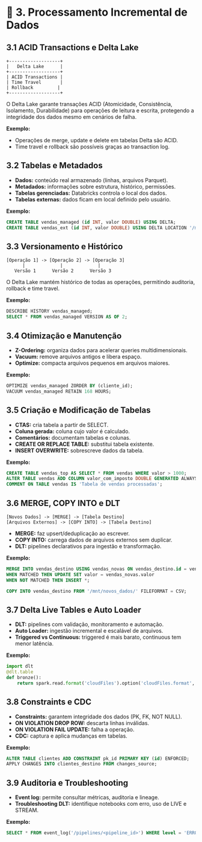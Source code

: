 # 🔄 3. Processamento Incremental de Dados

## 3.1 ACID Transactions e Delta Lake

```
+-------------------+
|   Delta Lake      |
+-------------------+
| ACID Transactions |
| Time Travel       |
| Rollback         |
+-------------------+
```
O Delta Lake garante transações ACID (Atomicidade, Consistência, Isolamento, Durabilidade) para operações de leitura e escrita, protegendo a integridade dos dados mesmo em cenários de falha.

**Exemplo:**
- Operações de merge, update e delete em tabelas Delta são ACID.
- Time travel e rollback são possíveis graças ao transaction log.

## 3.2 Tabelas e Metadados
- **Dados:** conteúdo real armazenado (linhas, arquivos Parquet).
- **Metadados:** informações sobre estrutura, histórico, permissões.
- **Tabelas gerenciadas:** Databricks controla o local dos dados.
- **Tabelas externas:** dados ficam em local definido pelo usuário.

**Exemplo:**
```sql
CREATE TABLE vendas_managed (id INT, valor DOUBLE) USING DELTA;
CREATE TABLE vendas_ext (id INT, valor DOUBLE) USING DELTA LOCATION '/mnt/dados/vendas';
```

## 3.3 Versionamento e Histórico

```
[Operação 1] -> [Operação 2] -> [Operação 3]
      |             |             |
   Versão 1      Versão 2      Versão 3
```
O Delta Lake mantém histórico de todas as operações, permitindo auditoria, rollback e time travel.

**Exemplo:**
```sql
DESCRIBE HISTORY vendas_managed;
SELECT * FROM vendas_managed VERSION AS OF 2;
```

## 3.4 Otimização e Manutenção
- **Z-Ordering:** organiza dados para acelerar queries multidimensionais.
- **Vacuum:** remove arquivos antigos e libera espaço.
- **Optimize:** compacta arquivos pequenos em arquivos maiores.

**Exemplo:**
```sql
OPTIMIZE vendas_managed ZORDER BY (cliente_id);
VACUUM vendas_managed RETAIN 168 HOURS;
```

## 3.5 Criação e Modificação de Tabelas
- **CTAS:** cria tabela a partir de SELECT.
- **Coluna gerada:** coluna cujo valor é calculado.
- **Comentários:** documentam tabelas e colunas.
- **CREATE OR REPLACE TABLE:** substitui tabela existente.
- **INSERT OVERWRITE:** sobrescreve dados da tabela.

**Exemplo:**
```sql
CREATE TABLE vendas_top AS SELECT * FROM vendas WHERE valor > 1000;
ALTER TABLE vendas ADD COLUMN valor_com_imposto DOUBLE GENERATED ALWAYS AS (valor * 1.1);
COMMENT ON TABLE vendas IS 'Tabela de vendas processadas';
```

## 3.6 MERGE, COPY INTO e DLT

```
[Novos Dados] -> [MERGE] -> [Tabela Destino]
[Arquivos Externos] -> [COPY INTO] -> [Tabela Destino]
```
- **MERGE:** faz upsert/deduplicação ao escrever.
- **COPY INTO:** carrega dados de arquivos externos sem duplicar.
- **DLT:** pipelines declarativos para ingestão e transformação.

**Exemplo:**
```sql
MERGE INTO vendas_destino USING vendas_novas ON vendas_destino.id = vendas_novas.id
WHEN MATCHED THEN UPDATE SET valor = vendas_novas.valor
WHEN NOT MATCHED THEN INSERT *;

COPY INTO vendas_destino FROM '/mnt/novos_dados/' FILEFORMAT = CSV;
```

## 3.7 Delta Live Tables e Auto Loader
- **DLT:** pipelines com validação, monitoramento e automação.
- **Auto Loader:** ingestão incremental e escalável de arquivos.
- **Triggered vs Continuous:** triggered é mais barato, continuous tem menor latência.

**Exemplo:**
```python
import dlt
@dlt.table
def bronze():
    return spark.read.format('cloudFiles').option('cloudFiles.format', 'csv').load('/mnt/bronze/')
```

## 3.8 Constraints e CDC
- **Constraints:** garantem integridade dos dados (PK, FK, NOT NULL).
- **ON VIOLATION DROP ROW:** descarta linhas inválidas.
- **ON VIOLATION FAIL UPDATE:** falha a operação.
- **CDC:** captura e aplica mudanças em tabelas.

**Exemplo:**
```sql
ALTER TABLE clientes ADD CONSTRAINT pk_id PRIMARY KEY (id) ENFORCED;
APPLY CHANGES INTO clientes_destino FROM changes_source;
```

## 3.9 Auditoria e Troubleshooting
- **Event log:** permite consultar métricas, auditoria e lineage.
- **Troubleshooting DLT:** identifique notebooks com erro, uso de LIVE e STREAM.

**Exemplo:**
```sql
SELECT * FROM event_log('/pipelines/<pipeline_id>') WHERE level = 'ERROR';
``` 